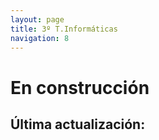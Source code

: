 ```yaml
---
layout: page
title: 3º T.Informáticas
navigation: 8
---
```


# En construcción

## Última actualización: 

